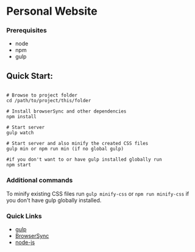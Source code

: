 # Personal Website

### Prerequisites
* node
* npm
* gulp

## Quick Start:

```shell

# Browse to project folder
cd /path/to/project/this/folder

# Install browserSync and other dependencies
npm install

# Start server
gulp watch

# Start server and also minify the created CSS files
gulp min or npm run min (if no global gulp)

#if you don't want to or have gulp installed globally run
npm start
```

### Additional commands
To minify existing CSS files run `gulp minify-css` or `npm run minify-css` if you don't have gulp globally installed.

### Quick Links
* [gulp](http://gulpjs.com)
* [BrowserSync](http://www.browsersync.io)
* [node-js](https://nodejs.org/en/)
